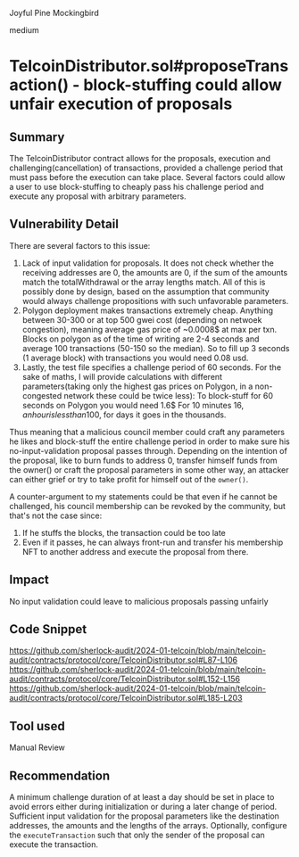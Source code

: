 Joyful Pine Mockingbird

medium

# TelcoinDistributor.sol#proposeTransaction() - block-stuffing could allow unfair execution of proposals

## Summary
The TelcoinDistributor contract allows for the proposals, execution and challenging(cancellation) of transactions, provided a challenge period that must pass before the execution can take place. Several factors could allow a user to use block-stuffing to cheaply pass his challenge period and execute any proposal with arbitrary parameters.

## Vulnerability Detail
There are several factors to this issue:
1. Lack of input validation for proposals. It does not check whether the receiving addresses are 0, the amounts are 0, if the sum of the amounts match the totalWithdrawal or the array lengths match. All of this is possibly done by design, based on the assumption that community would always challenge propositions with such unfavorable parameters.
2. Polygon deployment makes transactions extremely cheap. Anything between 30-300 or at top 500 gwei cost (depending on netwoek congestion), meaning average gas price of ~0.0008$ at max per txn. Blocks on polygon as of the time of writing are 2-4 seconds and average 100 transactions (50-150 so the median). So to fill up 3 seconds (1 average block) with transactions you would need 0.08 usd.
3. Lastly, the test file specifies a challenge period of 60 seconds. For the sake of maths, I will provide calculations with different parameters(taking only the highest gas prices on Polygon, in a non-congested network these could be twice less):
To block-stuff for 60 seconds on Polygon you would need 1.6$
For 10 minutes 16$, an hour is less than 100$, for days it goes in the thousands.

Thus meaning that a malicious council member could craft any parameters he likes and block-stuff the entire challenge period in order to make sure his no-input-validation proposal passes through. Depending on the intention of the proposal, like to burn funds to address 0, transfer himself funds from the owner() or craft the proposal parameters in some other way, an attacker can either grief or try to take profit for himself out of the ``owner()``.

A counter-argument to my statements could be that even if he cannot be challenged, his council membership can be revoked by the community, but that's not the case since:
1. If he stuffs the blocks, the transaction could be too late
2. Even if it passes, he can always front-run and transfer his membership NFT to another address and execute the proposal from there.

## Impact
No input validation could leave to malicious proposals passing unfairly

## Code Snippet
https://github.com/sherlock-audit/2024-01-telcoin/blob/main/telcoin-audit/contracts/protocol/core/TelcoinDistributor.sol#L87-L106
https://github.com/sherlock-audit/2024-01-telcoin/blob/main/telcoin-audit/contracts/protocol/core/TelcoinDistributor.sol#L152-L156
https://github.com/sherlock-audit/2024-01-telcoin/blob/main/telcoin-audit/contracts/protocol/core/TelcoinDistributor.sol#L185-L203

## Tool used

Manual Review

## Recommendation
A minimum challenge duration of at least a day should be set in place to avoid errors either during initialization or during a later change of period. 
Sufficient input validation for the proposal parameters like the destination addresses, the amounts and the lengths of the arrays.
Optionally, configure the ``executeTransaction`` such that only the sender of the proposal can execute the transaction.
